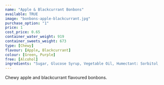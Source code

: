 ```yaml
---
name: "Apple & Blackcurrant Bonbons"
available: TRUE
image: "bonbons-apple-blackcurrant.jpg"
purchase_option: "1"
price: 1
cost_price: 0.65
container_water_weight: 919
container_sweets_weight: 673
type: [Chewy]
flavour: [Apple, Blackcurrant]
colour: [Green, Purple]
free: [Alcohol]
ingredients: "Sugar, Glucose Syrup, Vegetable Oil, Humectant: Sorbitol, Citric Acid, Pork Gelatine, Dextrose, Flavourings, Colours: E163, E100, E141; Emulsifier: Soya Lecithin"
---
```

Chewy apple and blackcurrant flavoured bonbons.